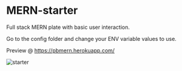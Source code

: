 # MERN-starter
Full stack MERN plate with basic user interaction.

Go to the config folder and change your ENV variable values to use.

Preview @ https://pbmern.herokuapp.com/

![starter](https://i.imgur.com/O73uOCN.png "starter screenshot")
